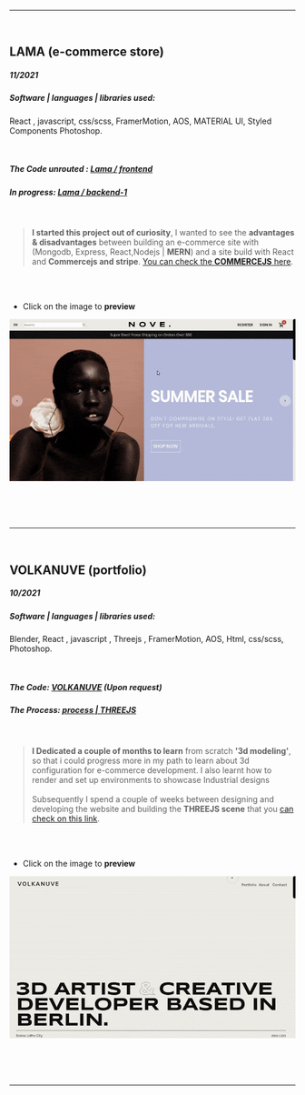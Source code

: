 <br>
<br>
<br>
<hr>
<br>

## LAMA (e-commerce store)

##### _11/2021_

##### Software | languages | libraries used:

React , javascript, css/scss, FramerMotion, AOS, MATERIAL UI, Styled Components Photoshop.

<!-- | Software | languages | libraries used: |
| :------: | :-------: | :-------------: |
|  col 1   |   col2    |      col 1      | -->

<br>

##### The Code unrouted : [Lama / frontend](https://github.com/nadiamariduena/react-mern-21-frontend)

##### In progress: [Lama / backend-1 ]()

<br>

> **I started this project out of curiosity**, I wanted to see the **advantages & disadvantages** between building an e-commerce site with (Mongodb, Express, React,Nodejs | **MERN**) and a site build with React and **Commercejs and stripe**. [You can check the **COMMERCEJS** here](https://github.com/nadiamariduena/e-commerce-react-stripe).

<br>
<br>

- Click on the image to **preview**

[<img src="/src/img/nove-store1.gif"/>](https://preview-volkanuve-lb5ez1y5m-nadiamariduena.vercel.app/Home)

<br>
<br>
<br>
<hr>
<br>

## VOLKANUVE (portfolio)

##### _10/2021_

##### Software | languages | libraries used:

Blender, React , javascript , Threejs , FramerMotion, AOS, Html, css/scss, Photoshop.

<!-- | Software | languages | libraries used: |
| :------: | :-------: | :-------------: |
|  col 1   |   col2    |      col 1      | -->

<br>

##### The Code: [VOLKANUVE](https://github.com/nadiamariduena/preview-volkanuve) (Upon request)

##### The Process: [process | THREEJS](https://github.com/nadiamariduena/3d-configurator-beginner1)

<br>

> **I Dedicated a couple of months to learn** from scratch **'3d modeling'**, so that i could progress more in my path to learn about 3d configuration for e-commerce development. I also learnt how to render and set up environments to showcase Industrial designs<br><br> Subsequently I spend a couple of weeks between designing and developing the website and building the **THREEJS scene** that you [can check on this link](https://preview-volkanuve-lb5ez1y5m-nadiamariduena.vercel.app/Furniture).

<br>
<br>

- Click on the image to **preview**

[<img src="/src/img/volkanuve.gif"/>](https://preview-volkanuve.vercel.app/)

<br>
<br>
<br>
<hr>
<br>
